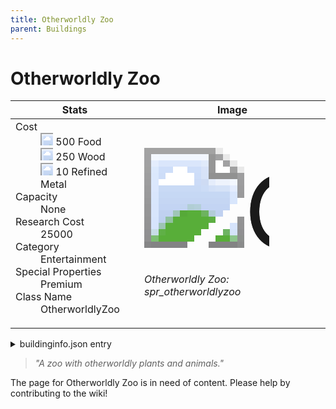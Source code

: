```yaml
---
title: Otherworldly Zoo
parent: Buildings
---
```

# Otherworldly Zoo

[//]: # (Pre-generated content)
<table><thead><tr><th>Stats</th><th>Image</th></tr></thead><tbody><tr><td><dl><dt>Cost</dt><dd><div class="resource-icon"><img style="object-position: -1009px -533px;" src="https://tfe2-wiki.github.io/assets/sprites.png"></div> 500 Food<br><div class="resource-icon"><img style="object-position: -637px -751px;" src="https://tfe2-wiki.github.io/assets/sprites.png"></div> 250 Wood<br><div class="resource-icon"><img style="object-position: -795px -775px;" src="https://tfe2-wiki.github.io/assets/sprites.png"></div> 10 Refined Metal</dd><dt>Capacity</dt><dd>None</dd><dt>Research Cost</dt><dd>25000</dd><dt>Category</dt><dd>Entertainment</dd><dt>Special Properties</dt><dd>Premium</dd><dt>Class Name</dt><dd>OtherworldlyZoo</dd></dl></td><td><style>.building-image {width: 200px;height: 200px;overflow: hidden;position: relative;}.building-image img {image-rendering: pixelated;object-fit: none;transform: scale(10);transform-origin: left top;position: absolute;left: 0;top: 0;}.resource-image {width: 200px;height: 200px;overflow: hidden;position: relative;}.resource-image img {image-rendering: pixelated;object-fit: none;transform: scale(20);transform-origin: left top;position: absolute;left: 0;top: 0;}.building-icon {width: 20px;height: 20px;overflow: hidden;position: relative;display: inline-block;}.building-icon img {image-rendering: pixelated;object-fit: none;transform: scale(1);transform-origin: left top;position: absolute;left: 0;top: 0;}.resource-icon {width: 20px;height: 20px;overflow: hidden;position: relative;display: inline-block;}.resource-icon img {image-rendering: pixelated;object-fit: none;transform: scale(2);transform-origin: left top;position: absolute;left: 0;top: 0;}</style><div class="building-image"><img style="object-position: -807px -969px;" src="https://tfe2-wiki.github.io/assets/sprites.png" alt="Otherworldly Zoo Back"><img style="object-position: -573px -223px;" src="https://tfe2-wiki.github.io/assets/sprites.png" alt="Otherworldly Zoo"></div><i>Otherworldly Zoo: spr_otherworldlyzoo</i></td></tr></tbody></table><details><summary>buildinginfo.json entry</summary>```json
	{
    "className": "OtherworldlyZoo",
    "food": 500,
    "wood": 250,
    "stone": 0,
    "machineParts": 0,
    "refinedMetal": 10,
    "knowledge": 25000,
    "category": "Entertainment",
    "unlockedByDefault": false,
    "specialInfo": [
        "premium"
    ],
    "buttonBack": "spr_otherworldlyZoo_buttonback"
}
	```</details><blockquote><i>"A zoo with otherworldly plants and animals."</i></blockquote>

The page for Otherworldly Zoo is in need of content. Please help by contributing to the wiki!
